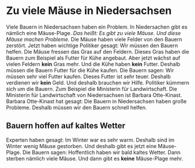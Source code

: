 # Zu viele Mäuse in Niedersachsen

Viele Bauern in Niedersachsen haben ein Problem. In Niedersachen gibt es nämlich eine Mäuse-Plage. *Das heißt:*  *Es gibt zu viele Mäuse.*  *Und diese Mäuse machen Probleme.*  Die Mäuse haben viele Felder von den Bauern zerstört. Jetzt haben wichtige Politiker gesagt: Wir müssen den Bauern helfen. 
Die Mäuse fressen das Gras auf den Feldern. Dieses Gras haben die Bauern zum Beispiel als Futter für Kühe angebaut. Aber jetzt wächst auf vielen Feldern **kein** Gras mehr. Und die Kühe haben **kein** Futter. Deshalb müssen die Bauern Futter für die Kühe kaufen. Die Bauern sagen: Wir müssen sehr viel Futter kaufen. Dieses Futter ist sehr teuer. Deshalb verdienen wir **kein** Geld. Und deshalb brauchen wir Hilfe. 
Politiker kümmern sich um die Bauern. Zum Beispiel die Ministerin für Landwirtschaft. Die Ministerin für Landwirtschaft von Niedersachsen ist Barbara Otte-Kinast. Barbara Otte-Kinast hat gesagt: Die Bauern in Niedersachsen haben große Probleme. Deshalb müssen wir den Bauern schnell helfen. 

## Bauern hoffen auf kaltes Wetter
Experten haben gesagt: Im Winter war es sehr warm. Deshalb sind im Winter wenig Mäuse gestorben. Und deshalb gibt es jetzt eine Mäuse-Plage. 
Die Bauern sagen: Hoffentlich haben wir bald kaltes Wetter. Dann sterben nämlich viele Mäuse. Und dann gibt es **keine** Mäuse-Plage mehr. 
